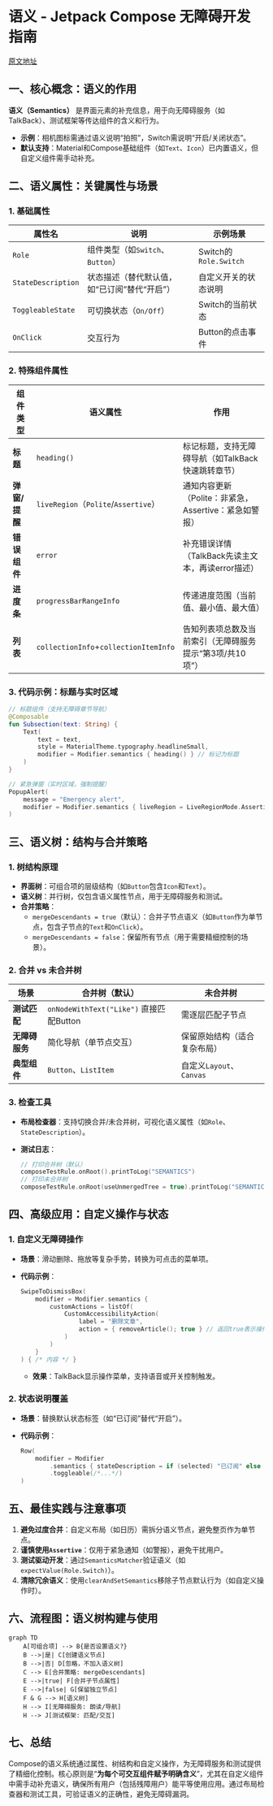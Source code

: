 
# 语义 - Jetpack Compose 无障碍开发指南  

[原文地址](https://developer.android.google.cn/develop/ui/compose/accessibility/semantics?hl=zh-cn)  

## 一、核心概念：语义的作用  

**语义（Semantics）** 是界面元素的补充信息，用于向无障碍服务（如TalkBack）、测试框架等传达组件的含义和行为。  

- **示例**：相机图标需通过语义说明“拍照”，Switch需说明“开启/关闭状态”。  
- **默认支持**：Material和Compose基础组件（如`Text`、`Icon`）已内置语义，但自定义组件需手动补充。  

## 二、语义属性：关键属性与场景  

### 1. 基础属性  

| 属性名               | 说明                                                                 | 示例场景                     |  
|----------------------|----------------------------------------------------------------------|------------------------------|  
| `Role`               | 组件类型（如`Switch`、`Button`）                                     | Switch的`Role.Switch`         |  
| `StateDescription`   | 状态描述（替代默认值，如“已订阅”替代“开启”）                         | 自定义开关的状态说明         |  
| `ToggleableState`    | 可切换状态（`On/Off`）                                               | Switch的当前状态             |  
| `OnClick`            | 交互行为                                                             | Button的点击事件             |  

### 2. 特殊组件属性  

| 组件类型       | 语义属性                     | 作用                                                                 |  
|----------------|------------------------------|----------------------------------------------------------------------|  
| **标题**       | `heading()`                  | 标记标题，支持无障碍导航（如TalkBack快速跳转章节）                  |  
| **弹窗/提醒**  | `liveRegion`（`Polite`/`Assertive`） | 通知内容更新（Polite：非紧急，Assertive：紧急如警报）              |  
| **错误组件**   | `error`                      | 补充错误详情（TalkBack先读主文本，再读error描述）                  |  
| **进度条**     | `progressBarRangeInfo`       | 传递进度范围（当前值、最小值、最大值）                              |  
| **列表**       | `collectionInfo`+`collectionItemInfo` | 告知列表项总数及当前索引（无障碍服务提示“第3项/共10项”）            |  

### 3. 代码示例：标题与实时区域  

```kotlin
// 标题组件（支持无障碍章节导航）
@Composable 
fun Subsection(text: String) {
    Text(
        text = text,
        style = MaterialTheme.typography.headlineSmall,
        modifier = Modifier.semantics { heading() } // 标记为标题
    )
}

// 紧急弹窗（实时区域，强制提醒）
PopupAlert(
    message = "Emergency alert",
    modifier = Modifier.semantics { liveRegion = LiveRegionMode.Assertive }
)
```

## 三、语义树：结构与合并策略  

### 1. 树结构原理  

- **界面树**：可组合项的层级结构（如`Button`包含`Icon`和`Text`）。  
- **语义树**：并行树，仅包含语义属性节点，用于无障碍服务和测试。  
- **合并策略**：  
  - `mergeDescendants = true`（默认）：合并子节点语义（如`Button`作为单节点，包含子节点的`Text`和`OnClick`）。  
  - `mergeDescendants = false`：保留所有节点（用于需要精细控制的场景）。  

### 2. 合并 vs 未合并树  

| 场景               | 合并树（默认）                  | 未合并树                      |  
|--------------------|----------------------------------|---------------------------------|  
| **测试匹配**       | `onNodeWithText("Like")` 直接匹配Button | 需逐层匹配子节点              |  
| **无障碍服务**     | 简化导航（单节点交互）          | 保留原始结构（适合复杂布局）  |  
| **典型组件**       | `Button`、`ListItem`            | 自定义`Layout`、`Canvas`       |  

### 3. 检查工具  

- **布局检查器**：支持切换合并/未合并树，可视化语义属性（如`Role`、`StateDescription`）。  
- **测试日志**：  

  ```kotlin
  // 打印合并树（默认）
  composeTestRule.onRoot().printToLog("SEMANTICS")  
  // 打印未合并树
  composeTestRule.onRoot(useUnmergedTree = true).printToLog("SEMANTICS")  
  ```

## 四、高级应用：自定义操作与状态  

### 1. 自定义无障碍操作  

- **场景**：滑动删除、拖放等复杂手势，转换为可点击的菜单项。  
- **代码示例**：  

  ```kotlin
  SwipeToDismissBox(
      modifier = Modifier.semantics {
          customActions = listOf(
              CustomAccessibilityAction(
                  label = "删除文章", 
                  action = { removeArticle(); true } // 返回true表示操作成功
              )
          )
      }
  ) { /* 内容 */ }
  ```  

  - **效果**：TalkBack显示操作菜单，支持语音或开关控制触发。

### 2. 状态说明覆盖  

- **场景**：替换默认状态标签（如“已订阅”替代“开启”）。  
- **代码示例**：  

  ```kotlin
  Row(
      modifier = Modifier
          .semantics { stateDescription = if (selected) "已订阅" else "未订阅" }
          .toggleable(/*...*/)
  )
  ```

## 五、最佳实践与注意事项  

1. **避免过度合并**：自定义布局（如日历）需拆分语义节点，避免整页作为单节点。  
2. **谨慎使用`Assertive`**：仅用于紧急通知（如警报），避免干扰用户。  
3. **测试驱动开发**：通过`SemanticsMatcher`验证语义（如`expectValue(Role.Switch)`）。  
4. **清除冗余语义**：使用`clearAndSetSemantics`移除子节点默认行为（如自定义操作时）。  

## 六、流程图：语义树构建与使用  

```mermaid
graph TD
    A[可组合项] --> B{是否设置语义?}
    B -->|是| C[创建语义节点]
    B -->|否| D[忽略，不加入语义树]
    C --> E[合并策略: mergeDescendants]
    E -->|true| F[合并子节点属性]
    E -->|false| G[保留独立节点]
    F & G --> H[语义树]
    H --> I[无障碍服务: 朗读/导航]
    H --> J[测试框架: 匹配/交互]
```

## 七、总结  

Compose的语义系统通过属性、树结构和自定义操作，为无障碍服务和测试提供了精细化控制。核心原则是“**为每个可交互组件赋予明确含义**”，尤其在自定义组件中需手动补充语义，确保所有用户（包括残障用户）能平等使用应用。通过布局检查器和测试工具，可验证语义的正确性，避免无障碍漏洞。
